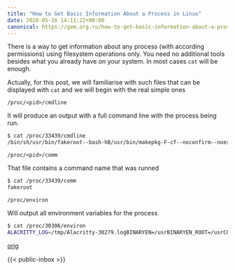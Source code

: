 ```yaml
---
title: "How to Get Basic Information About a Process in Linux"
date: 2020-05-16 14:11:22+00:00
canonical: https://gem.org.ru/how-to-get-basic-information-about-a-process-in-linux
---
```

 There is a way to get information about any process (with according permissions) using filesystem operations only. You need no additional tools besides what you already have on your system. In most cases `cat` will be enough.

<!--more-->

Actually, for this post, we will familiarise with such files that can be displayed with `cat` and we will begin with the real simple ones

`/proc/<pid>/cmdline`

It will produce an output with a full command line with the process being run.

```bash
$ cat /proc/33439/cmdline
/bin/sh/usr/bin/fakeroot--bash-hB/usr/bin/makepkg-F-cf--noconfirm--noextract--noprepare--holdver%
```

`/proc/<pid>/comm`

That file contains a command name that was runned

```bash
$ cat /proc/33439/comm
fakeroot
```

`/proc/environ`

Will output all environment variables for the process


```bash
$ cat /proc/30306/environ
ALACRITTY_LOG=/tmp/Alacritty-30279.logBINARYEN=/usrBINARYEN_ROOT=/usrCOLORTERM=truecolorDBUS_SESSION_BUS_ADDRESS=unix:path=/run/user/1000/busDISPLAY=:0.0GTK_MODULES=canberra-gtk-moduleHG=/usr/bin/hg
``` 

 [orig](https://gem.org.ru/how-to-get-basic-information-about-a-process-in-linux) 

 {{< public-inbox \>}}